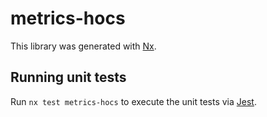 # metrics-hocs

This library was generated with [Nx](https://nx.dev).

## Running unit tests

Run `nx test metrics-hocs` to execute the unit tests via [Jest](https://jestjs.io).
